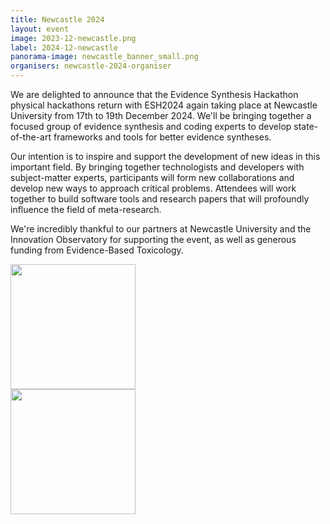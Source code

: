 ```yaml
---
title: Newcastle 2024
layout: event
image: 2023-12-newcastle.png
label: 2024-12-newcastle
panorama-image: newcastle_banner_small.png
organisers: newcastle-2024-organiser
---
```

We are delighted to announce that the Evidence Synthesis Hackathon physical hackathons return with ESH2024 again taking place at Newcastle University from 17th to 19th December 2024. We'll be bringing together a focused group of evidence synthesis and coding experts to develop state-of-the-art frameworks and tools for better evidence syntheses.

Our intention is to inspire and support the development of new ideas in this important field. By bringing together technologists and developers with subject-matter experts, participants will form new collaborations and develop new ways to approach critical problems. Attendees will work together to build software tools and research papers that will profoundly influence the field of meta-research.

We're incredibly thankful to our partners at Newcastle University and the Innovation Observatory for supporting the event, as well as generous funding from Evidence-Based Toxicology.

<img src="https://www.ncl.ac.uk/mediav8/logos/uni-logo-twitter.jpg" width="200"/><br>
<img src="https://www.io.nihr.ac.uk/wp-content/themes/innovationobservatory/assets/images/header-logo.png" width="200"/>
